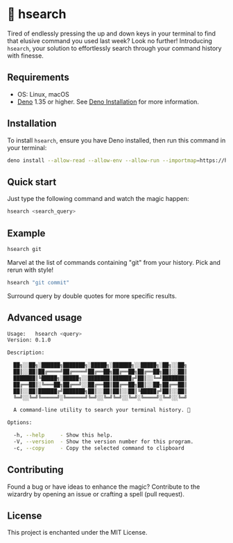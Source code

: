 # 🔎 hsearch

Tired of endlessly pressing the up and down keys in your terminal to find that
elusive command you used last week? Look no further! Introducing `hsearch`, your
solution to effortlessly search through your command history with finesse.

## Requirements

- OS: Linux, macOS
- [Deno](https://deno.land) 1.35 or higher. See
  [Deno Installation](https://deno.land/manual/getting_started/installation) for
  more information.

## Installation

To install `hsearch`, ensure you have Deno installed, then run this command in
your terminal:

```bash
deno install --allow-read --allow-env --allow-run --importmap=https://hsearch.fenotiana.dev/hsearch/import_map.json --name=hsearch -r https://hsearch.fenotiana.dev
```

## Quick start

Just type the following command and watch the magic happen:

```bash
hsearch <search_query>
```

## Example

```bash
hsearch git
```

Marvel at the list of commands containing "git" from your history. Pick and
rerun with style!

```bash
hsearch "git commit"
```

Surround query by double quotes for more specific results.

## Advanced usage

```bash
Usage:   hsearch <query>
Version: 0.1.0

Description:

  ██╗░░██╗░██████╗███████╗░█████╗░██████╗░░█████╗░██╗░░██╗
  ██║░░██║██╔════╝██╔════╝██╔══██╗██╔══██╗██╔══██╗██║░░██║
  ███████║╚█████╗░█████╗░░███████║██████╔╝██║░░╚═╝███████║
  ██╔══██║░╚═══██╗██╔══╝░░██╔══██║██╔══██╗██║░░██╗██╔══██║
  ██║░░██║██████╔╝███████╗██║░░██║██║░░██║╚█████╔╝██║░░██║
  ╚═╝░░╚═╝╚═════╝░╚══════╝╚═╝░░╚═╝╚═╝░░╚═╝░╚════╝░╚═╝░░╚═╝

  A command-line utility to search your terminal history. 🔎

Options:

  -h, --help     - Show this help.
  -V, --version  - Show the version number for this program.
  -c, --copy     - Copy the selected command to clipboard

```

## Contributing

Found a bug or have ideas to enhance the magic? Contribute to the wizardry by
opening an issue or crafting a spell (pull request).

## License

This project is enchanted under the MIT License.
